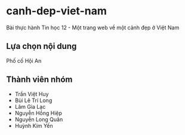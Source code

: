 # canh-dep-viet-nam
Bài thực hành Tin học 12 - Một trang web về một cảnh đẹp ở Việt Nam

## Lựa chọn nội dung
Phố cố Hội An
## Thành viên nhóm
- Trần Việt Huy
- Bùi Lê Trí Long
- Lâm Gia Lạc
- Nguyễn Hồng Hiệp
- Nguyễn Long Quân
- Huỳnh Kim Yến
